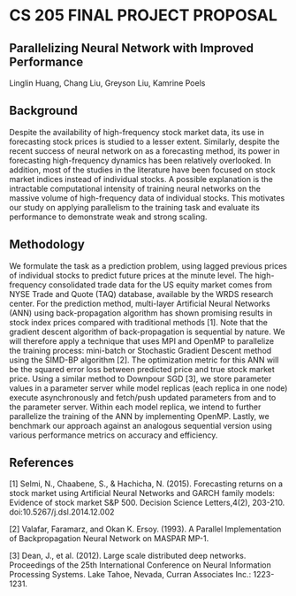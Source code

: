 # CS 205 FINAL PROJECT PROPOSAL 

## Parallelizing Neural Network with Improved Performance 
Linglin Huang, Chang Liu, Greyson Liu, Kamrine Poels

## Background
Despite the availability of high-frequency stock market data, its use in forecasting stock prices is studied to a lesser extent. Similarly, despite the recent success of neural network on as a forecasting method, its power in forecasting high-frequency dynamics has been relatively overlooked. In addition, most of the studies in the literature have been focused on stock market indices instead of individual stocks. A possible explanation is the intractable computational intensity of training neural networks on the massive volume of high-frequency data of individual stocks. This motivates our study on applying parallelism to the training task and evaluate its performance to demonstrate weak and strong scaling. 


## Methodology
We formulate the task as a prediction problem, using lagged previous prices of individual stocks to predict future prices at the minute level. The high-frequency consolidated trade data for the US equity market comes from NYSE Trade and Quote (TAQ) database, available by the WRDS research center. 
For the prediction method, multi-layer Artificial Neural Networks (ANN) using back-propagation algorithm has shown promising results in stock index prices compared with traditional methods [1]. Note that the gradient descent algorithm of back-propagation is sequential by nature. We will therefore apply a technique that uses MPI and OpenMP to parallelize the training process: mini-batch or Stochastic Gradient Descent method using the SIMD-BP algorithm [2]. The optimization metric for this ANN will be the squared error loss between predicted price and true stock market price. Using a similar method  to Downpour SGD [3], we store parameter values in a parameter server while model replicas  (each replica in one node) execute asynchronously and fetch/push updated parameters from  and to the parameter server. Within each model replica, we intend to further parallelize the training of the ANN by implementing OpenMP. Lastly, we benchmark our approach against an analogous sequential version using various performance metrics on accuracy and efficiency.

## References
[1] Selmi, N., Chaabene, S., & Hachicha, N. (2015). Forecasting returns on a stock market using Artificial Neural Networks and GARCH family models: Evidence of stock market S&P 500. Decision Science Letters,4(2), 203-210. doi:10.5267/j.dsl.2014.12.002

[2] Valafar, Faramarz, and Okan K. Ersoy. (1993). A Parallel Implementation of Backpropagation Neural Network on MASPAR MP-1.

[3] Dean, J., et al. (2012). Large scale distributed deep networks. Proceedings of the 25th International Conference on Neural Information Processing Systems. Lake Tahoe, Nevada, Curran Associates Inc.: 1223-1231.

